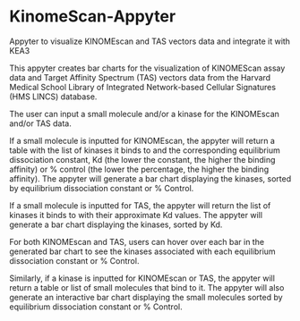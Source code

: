 # KinomeScan-Appyter
Appyter to visualize KINOMEscan and TAS vectors data and integrate it with KEA3

This appyter creates bar charts for the visualization of KINOMEScan assay data and Target Affinity Spectrum (TAS) vectors data from the Harvard Medical School Library of Integrated Network-based Cellular Signatures (HMS LINCS) database.

The user can input a small molecule and/or a kinase for the KINOMEscan and/or TAS data.

If a small molecule is inputted for KINOMEscan, the appyter will return a table with the list of kinases it binds to and the corresponding equilibrium dissociation constant, Kd (the lower the constant, the higher the binding affinity) or % control (the lower the percentage, the higher the binding affinity). The appyter will generate a bar chart displaying the kinases, sorted by equilibrium dissociation constant or % Control.

If a small molecule is inputted for TAS, the appyter will return the list of kinases it binds to with their approximate Kd values. The appyter will generate a bar chart displaying the kinases, sorted by Kd.

For both KINOMEscan and TAS, users can hover over each bar in the generated bar chart to see the kinases associated with each equilibrium dissociation constant or % Control.

Similarly, if a kinase is inputted for KINOMEscan or TAS, the appyter will return a table or list of small molecules that bind to it. The appyter will also generate an interactive bar chart displaying the small molecules sorted by equilibrium dissociation constant or % Control.

